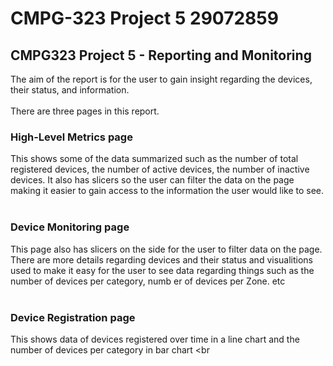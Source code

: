 # CMPG-323 Project 5 29072859
## CMPG323 Project 5 - Reporting and Monitoring

The aim of the report is for the user to gain insight regarding the devices, their status, and information.
<br /><br />
There are three pages in this report.
<br />
### High-Level Metrics page 
This shows some of the data summarized such as the number of total registered devices, the number of active devices, the number of inactive devices. It also has slicers so the user can filter the data on the page making it easier to gain access to the information the user would like to see. 
<br />
<br />
### Device Monitoring page 
This page also has slicers on the side for the user to filter data on the page.
<br />
There are more details regarding devices and their status and visualitions used to make it easy for the user to see data regarding things such as the number of devices per category, numb er of devices per Zone. etc
<br />
<br />
### Device Registration page 
This shows data of devices registered over time in a line chart and the number of devices per category in bar chart
<br 

